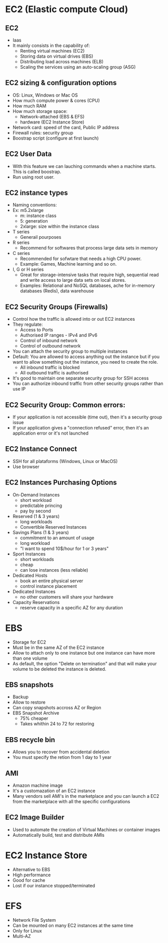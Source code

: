 # EC2 (Elastic compute Cloud)

## EC2
- Iaas
- It mainly consists in the capability of:
  - Renting virtual machines (EC2)
  - Storing data on virtual drives (EBS)
  - Distributing load across machines (ELB)
  - Scaling the services using an auto-scaling group (ASG)

## EC2 sizing & configuration options
- OS: Linux, Windows or Mac OS
- How much compute power & cores (CPU)
- How much RAM
- How much storage space:
    - Network-attached (EBS & EFS)
    - hardware (EC2 Instance Store)
- Network card: speed of the card, Public IP address
- Firewall rules: security group
- Boostrap script (configure at first launch)

## EC2 User Data
- With this feature we can lauching commands when a machine starts. This is called boostrap.
- Run using root user.

## EC2 instance types
- Naming conventions:
- Ex: m5.2xlarge
  - m: instance class
  - 5: generation
  - 2xlarge: size within the instance class
- T series
  - Generail pourposes
- R series
  - Recommend for softwares that process large data sets in memory
- C series
  - Recommended for sofwtare that needs a high CPU power.
  - Example: Games, Machine learning and so on.
- I, G or H series
  - Great for storage-intensive tasks that require high, sequential read and write access to large data sets on local stores.
  - Examples: Relational and NoSQL databases, ache for in-memory databases (Redis), data warehouse

## EC2 Security Groups (Firewalls)
- Control how the traffic is allowed into or out EC2 instances
- They regulate:
  - Access to Ports
  - Authorised IP ranges - IPv4 and IPv6
  - Control of inbound network
  - Control of outbound network
- You can attach the security group to multiple instances
- Default: You are allowed to access anything out the instance but if you want to allow something out the instance, you need to create the role.
  - All inbound traffic is blocked
  - All outbound traffic is authorised
- It's good to maintain one separate security group for SSH access
- You can authorize inbound traffic from other security groups rather than use IP

## EC2 Security Group: Common errors:
  - If your application is not accessible (time out), then it's a security group issue
  - If your application gives a "connection refused" error, then it's an application error or it's not launched

## EC2 Instance Connect
  - SSH for all plataforms (Windows, Linux or MacOS)
  - Use browser

## EC2 Instances Purchasing Options
  - On-Demand Instances 
    - short workload
    - predictable princing
    - pay by second
  - Reserved (1 & 3 years)
    - long workloads
    - Convertible Reserved Instances
  - Savings Plans (1 & 3 years)
    - commitment to an amount of usage
    - long workload
    - "I want to spend 10$/hour for 1 or 3 years"
  - Sport Instances
    - short workloads
    - cheap 
    - can lose instances (less reliable)
  - Dedicated Hosts
    - book an entire physical server
    - control instance placement
  - Dedicated Instances
    - no other customers will share your hardware
  - Capacity Reservations
    - reserve capacity in a specific AZ for any duration



# EBS
- Storage for EC2
- Must be in the same AZ of the EC2 instance
- Allow to attach only to one instance but one instance can have more than one volume
- As default, the option "Delete on termination" and that will make your volume to be deleted  the instance is deleted.

## EBS snapshots
- Backup 
- Allow to restore
- Can copy snapshots accross AZ or Region
- EBS Snapshot Archive
  - 75% cheaper
  - Takes whithin 24 to 72 for restoring

## EBS recycle bin
- Allows you to recover from accidental deletion
- You must specify the retion from 1 day to 1 year


## AMI
- Amazon machine image
- It's a customazation of an EC2 instance
- Many vendors sell AMI's in the marketplace and you can launch a EC2 from the marketplace with all the specific configurations


## EC2 Image Builder
- Used to automate the creation of Virtual Machines or container images
- Automatically build, test and distribute AMIs

# EC2 Instance Store
- Alternative to EBS
- High performance
- Good for cache
- Lost if our instance stopped/terminated

# EFS
- Network File System
- Can be mounted on many EC2 instances at the same time
- Only for Linux
- Multi-AZ


##